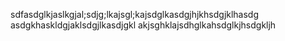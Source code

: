 sdfasdglkjaslkgjal;sdjg;lkajsgl;kajsdglkasdgjhjkhsdgjklhasdg
asdgkhaskldgjaklsdgjlkasdjgkl
akjsghklajsdhglkahsdglkjhsdgkljh